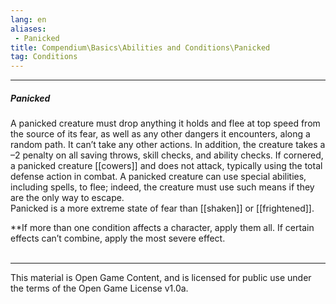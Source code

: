 ```yaml
---
lang: en
aliases:
 - Panicked
title: Compendium\Basics\Abilities and Conditions\Panicked
tag: Conditions
---
```


---
##### Panicked

A panicked creature must drop anything it holds and flee at top speed from the source of its fear, as well as any other dangers it encounters, along a random path. It can’t take any other actions. In addition, the creature takes a –2 penalty on all saving throws, skill checks, and ability checks. If cornered, a panicked creature [[cowers]] and does not attack, typically using the total defense action in combat. A panicked creature can use special abilities, including spells, to flee; indeed, the creature must use such means if they are the only way to escape.  
Panicked is a more extreme state of fear than [[shaken]] or [[frightened]].

**If more than one condition affects a character, apply them all. If certain effects can’t combine, apply the most severe effect.
<br><br>

---

This material is Open Game Content, and is licensed for public use under the terms of the Open Game License v1.0a.
